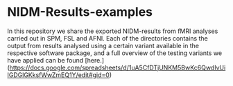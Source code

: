 # NIDM-Results-examples
In this repository we share the exported NIDM-results from fMRI analyses carried out in SPM, FSL and AFNI. Each of the directories contains the output from results analysed using a certain variant available in the respective software package, and a full overview of the testing variants we have applied can be found [here.] (https://docs.google.com/spreadsheets/d/1uA5CfDTjUNKM5BwKc6QwdIvUiIGDGlGKksfWwZmEQ1Y/edit#gid=0) 
